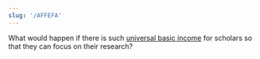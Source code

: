 ```yaml
---
slug: '/AFFEFA'
---
```


What would happen if there is such [universal basic income](https://en.wikipedia.org/wiki/Universal_basic_income) for scholars so that they can focus on their research?
